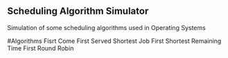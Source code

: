 ## Scheduling Algorithm Simulator
Simulation of some scheduling algorithms used in Operating Systems


#Algorithms
Fisrt Come First Served
Shortest Job First
Shortest Remaining Time First
Round Robin
